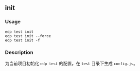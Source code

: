 init
---------

### Usage

    edp test init
    edp test init --force
    edp test init -f

### Description

为当前项目初始化 `edp test` 的配置，在 `test` 目录下生成 `config.js`。
